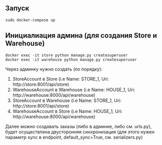## Запуск
```commandline
sudo docker-compose up
```

## Инициалиация админа (для создания Store и Warehouse)

```commandline
docker exec -it store python manage.py createsuperuser
docker exec -it warehouse python manage.py createsuperuser
```

Через админку нужно создать (по порядку): 
1) StoreAccount в Store (i.e Name: STORE_1, Uri: http://store:8001/api/store)
2) WarehouseAccount в Warehouse (i.e Name: HOUSE_1, Uri: http://warehouse:8000/api/warehouse)
3) StoreAccount в Warehouse (i.e Name: STORE_1, Uri: http://store:8001/api/store)
4) WarehouseAccount в Store (i.e Name: HOUSE_1, Uri: http://warehouse:8000/api/warehouse)

Далее можно создавать заказы (либо в админке, либо см. urls.py), будет осуществлена двусторонняя синхронизация (для этого нужен параметр sync в endpoint, default_sync=True, см. serializers.py)